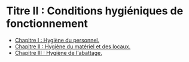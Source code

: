 # Titre II : Conditions hygiéniques de fonctionnement

- [Chapitre I : Hygiène du personnel.](chapitre-i)
- [Chapitre II : Hygiène du matériel et des locaux.](chapitre-ii)
- [Chapitre III : Hygiène de l'abattage.](chapitre-iii)
